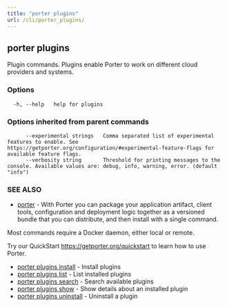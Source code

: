 ```yaml
---
title: "porter plugins"
url: /cli/porter_plugins/
---
```


## porter plugins

Plugin commands. Plugins enable Porter to work on different cloud providers and systems.

### Options

```
  -h, --help   help for plugins
```

### Options inherited from parent commands

```
      --experimental strings   Comma separated list of experimental features to enable. See https://getporter.org/configuration/#experimental-feature-flags for available feature flags.
      --verbosity string       Threshold for printing messages to the console. Available values are: debug, info, warning, error. (default "info")
```

### SEE ALSO

- [porter](/cli/porter/) - With Porter you can package your application artifact, client tools, configuration and deployment logic together as a versioned bundle that you can distribute, and then install with a single command.

Most commands require a Docker daemon, either local or remote.

Try our QuickStart https://getporter.org/quickstart to learn how to use Porter.

- [porter plugins install](/cli/porter_plugins_install/) - Install plugins
- [porter plugins list](/cli/porter_plugins_list/) - List installed plugins
- [porter plugins search](/cli/porter_plugins_search/) - Search available plugins
- [porter plugins show](/cli/porter_plugins_show/) - Show details about an installed plugin
- [porter plugins uninstall](/cli/porter_plugins_uninstall/) - Uninstall a plugin
